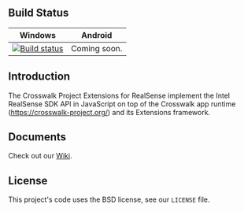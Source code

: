 ## Build Status

| Windows | Android |
|---------|---------|
| [![Build status](https://ci.appveyor.com/api/projects/status/8g9rk4krvir7v2b3?svg=true)](https://ci.appveyor.com/project/recbuilder/realsense-extensions-crosswalk-a87d8) | Coming soon. |

## Introduction
The Crosswalk Project Extensions for RealSense implement the Intel RealSense SDK API in
JavaScript on top of the Crosswalk app runtime (https://crosswalk-project.org/)
and its Extensions framework.

## Documents
Check out our [Wiki](https://github.com/crosswalk-project/realsense-extensions-crosswalk/wiki).

## License
This project's code uses the BSD license, see our `LICENSE` file.



